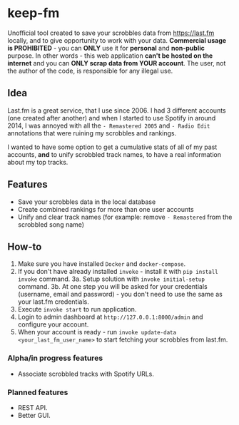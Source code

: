 # keep-fm

Unofficial tool created to save your scrobbles data from https://last.fm locally, and to give opportunity to work with your data.
**Commercial usage is PROHIBITED** - you can **ONLY** use it for **personal** and **non-public** purpose.
In other words - this web application **can't be hosted on the internet** and you can **ONLY scrap data from YOUR account**.
The user, not the author of the code, is responsible for any illegal use.

## Idea
Last.fm is a great service, that I use since 2006. 
I had 3 different accounts (one created after another) and when I started to use Spotify in around 2014, I was annoyed with all the `- Remastered 2005` and `- Radio Edit` annotations that were ruining my scrobbles and rankings.

I wanted to have some option to get a cumulative stats of all of my past accounts, **and** to unify scrobbled track names, to have a real information about my top tracks. 

## Features
- Save your scrobbles data in the local database 
- Create combined rankings for more than one user accounts
- Unify and clear track names (for example: remove `- Remastered` from the scrobbled song name)

## How-to
1. Make sure you have installed `Docker` and `docker-compose`.
2. If you don't have already installed `invoke` - install it with `pip install invoke` command.
3a. Setup solution with `invoke initial-setup` command.
3b. At one step you will be asked for your credentials (username, email and password) - you don't need to use the same as your last.fm credentials. 
4. Execute `invoke start` to run application.
5. Login to admin dashboard at `http://127.0.0.1:8000/admin` and configure your account.
6. When your account is ready - run `invoke update-data <your_last_fm_user_name>` to start fetching your scrobbles from last.fm.

### Alpha/in progress features
- Associate scrobbled tracks with Spotify URLs.

### Planned features 
- REST API.
- Better GUI.